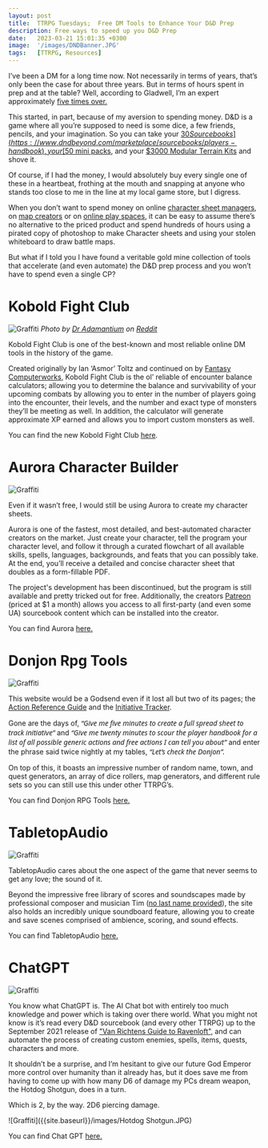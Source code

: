 ```yaml
---
layout: post
title:  TTRPG Tuesdays;  Free DM Tools to Enhance Your D&D Prep
description: Free ways to speed up you D&D Prep
date:   2023-03-21 15:01:35 +0300
image:  '/images/DNDBanner.JPG'
tags:   [TTRPG, Resources]
---
```

I’ve been a DM for a long time now. Not necessarily in terms of years, that’s only been the case for about three years. But in terms of hours spent in prep and at the table? Well, according to Gladwell, I’m an expert approximately [five times over.](https://www.businessinsider.com/malcolm-gladwell-explains-the-10000-hour-rule-2014-6)

This started, in part, because of my aversion to spending money. D&D is a game where all you’re supposed to need is some dice, a few friends, pencils, and your imagination. So you can take your [$30 Sourcebooks](https://www.dndbeyond.com/marketplace/sourcebooks/players-handbook), your [$50 mini packs](https://www.dndmini.com/collections/pre-painted-minis/products/d-d-volo-mordenkainen-s-foes-elder-brain-premium-set), and your [$3000 Modular Terrain Kits](https://dwarvenforge.com/collections/all-products/products/7-b218-p_mountain-mega-build-wyverstone-peak-painted) and shove it.

Of course, if I had the money, I would absolutely buy every single one of these in a heartbeat,  frothing at the mouth and snapping at anyone who stands too close to me in the line at my local game store, but I digress.

When you don’t want to spend money on online [character sheet managers](https://www.dndbeyond.com/characters), on [map creators](https://inkarnate.com/) or on [online play spaces](https://roll20.net/), it can be easy to assume there’s no alternative to the priced product and spend hundreds of hours using a pirated copy of photoshop to make Character sheets and using your stolen whiteboard to draw battle maps.

But what if I told you I have found a veritable gold mine collection of tools that accelerate (and even automate) the D&D prep process and you won’t have to spend even a single CP?

# Kobold Fight Club

![Graffiti]({{site.baseurl}}/images/KFClub.JPG)
*Photo by [Dr Adamantium](https://www.reddit.com/user/DrAdamantium/) on [Reddit](https://www.reddit.com/r/dndmemes/comments/748150/kobold_fight_club/)*

Kobold Fight Club is one of the best-known and most reliable online DM tools in the history of the game. 

Created originally by Ian ‘Asmor’ Toltz and continued on by [Fantasy Computerworks](http://fantasycomputer.works/), Kobold Fight Club is the ol’ reliable of encounter balance calculators; allowing you to determine the balance and survivability of your upcoming combats by allowing you to enter in the number of players going into the encounter, their levels, and the number and exact type of monsters they’ll be meeting as well. In addition, the calculator will generate approximate XP earned and allows you to import custom monsters as well.

You can find the new Kobold Fight Club [here](https://koboldplus.club/).

# Aurora Character Builder

![Graffiti]({{site.baseurl}}/images/AuroraCharacter.JPG)

Even if it wasn’t free, I would still be using Aurora to create my character sheets.

Aurora is one of the fastest, most detailed, and best-automated character creators on the market. Just create your character, tell the program your character level, and follow it through a curated flowchart of all available skills, spells, languages, backgrounds, and feats that you can possibly take. At the end, you’ll receive a detailed and concise character sheet that doubles as a form-fillable PDF.

The project's development has been discontinued, but the program is still available and pretty tricked out for free. Additionally, the creators [Patreon](https://www.patreon.com/aurorabuilder) (priced at $1 a month) allows you access to all first-party (and even some UA) sourcebook content which can be installed into the creator. 

You can find Aurora [here.](https://aurorabuilder.com/)

# Donjon Rpg Tools

![Graffiti]({{site.baseurl}}/images/Donjon.JPG)

This website would be a Godsend even if it lost all but two of its pages; the [Action Reference Guide](https://donjon.bin.sh/5e/quickref/) and the [Initiative Tracker](https://donjon.bin.sh/5e/initiative/).

Gone are the days of, <em style="font-family: system-ui">“Give me five minutes to create a full spread sheet to track initiative”</em> and <em style="font-family: system-ui">“Give me twenty minutes to scour the player handbook for a list of all possible generic actions and free actions I can tell you about”</em> and enter the phrase said twice nightly at my tables, <em style="font-family: system-ui">“Let’s check the Donjon”.</em>

On top of this, it boasts an impressive number of random name, town, and quest generators, an array of dice rollers, map generators, and different rule sets so you can still use this under other TTRPG’s.

You can find Donjon RPG Tools [here.](https://donjon.bin.sh/5e/)

# TabletopAudio

![Graffiti]({{site.baseurl}}/images/TabletopAudio.JPG)

TabletopAudio cares about the one aspect of the game that never seems to get any love; the sound of it.

Beyond the impressive free library of scores and soundscapes made by professional composer and musician Tim ([no last name provided](https://tabletopaudio.com/about.html)), the site also holds an incredibly unique soundboard feature, allowing you to create and save scenes comprised of ambience, scoring, and sound effects. 

You can find TabletopAudio [here.](https://tabletopaudio.com/)

# ChatGPT

![Graffiti]({{site.baseurl}}/images/ChatLogo.JPG)

You know what ChatGPT is. The AI Chat bot with entirely too much knowledge and power which is taking over there world. What you might not know is it’s read every D&D sourcebook (and every other TTRPG) up to the September 2021 release of ["Van Richtens Guide to Ravenloft"](https://dnd.wizards.com/products/van-richtens-guide-ravenloft), and can automate the process of creating custom enemies, spells, items, quests, characters and more.

It shouldn’t be a surprise, and I’m hesitant to give our future God Emperor more control over humanity than it already has, but it does save me from having to come up with how many D6 of damage my PCs dream weapon, the Hotdog Shotgun, does in a turn.

Which is 2, by the way. 2D6 piercing damage.

![Graffiti]({{site.baseurl}}/images/Hotdog Shotgun.JPG)

You can find Chat GPT [here.](https://chat.openai.com/chat)


